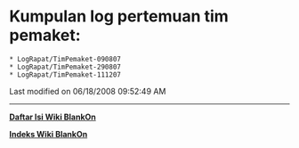 # Kumpulan log pertemuan tim pemaket:
    * LogRapat/TimPemaket-090807
    * LogRapat/TimPemaket-290807
    * LogRapat/TimPemaket-111207

Last modified on 06/18/2008 09:52:49 AM

---
[**Daftar Isi Wiki BlankOn**](/wiki/DaftarIsi/index.html)
 
[**Indeks Wiki BlankOn**](/wiki/Indeks.html)
